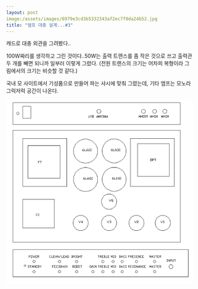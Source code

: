 ```yaml
---
layout: post
image:/assets/images/6979e3cd3b5332343af2ec7f0da24b52.jpg
title: "앰프 대충 설계...#3"
---
```


캐드로 대충 외관을 그려봤다..

100W짜리를 생각하고 그린 것이다..50W는 출력 트랜스를 좀 작은 것으로 쓰고
출력관 두 개를 빼면 되니까 일부러 이렇게 그렸다.
(전원 트랜스의 크기는 어차피 복형이라 그림에서의 크기는 비슷할 것 같다.)

국내 모 사이트에서 기성품으로 만들어 파는 샤시에 맞춰 그렸는데,
기타 앰프는 모노라 그럭저럭 공간이 나온다.

![image](/assets/images/6979e3cd3b5332343af2ec7f0da24b52.jpg)


